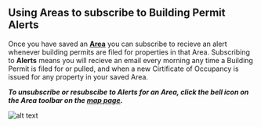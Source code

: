
## Using Areas to subscribe to Building Permit Alerts
Once you have saved an [**Area**](https://www.citiesense.com/docs/pages/02-Areas.md) you can subscribe to recieve an alert whenever building permits are filed for properties in that Area. Subscribing to **Alerts** means you will recieve an email every morning any time a Building Permit is filed for or pulled, and when a new Cirtificate of Occupancy is issued for any property in your saved Area. 
 
*__To unsubscribe or resubscibe to Alerts for an Area, click the bell icon on the Area toolbar on the [map page](https://www.citiesense.com/cities/new-york-city).__*
 
 


![alt text](https://s1.gifyu.com/images/ezgif.com-video-to-gif-9.gif "Unsubscribe and subscribe to Alerts for a saved Area")





